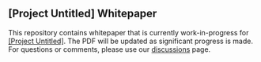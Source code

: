 ## [Project Untitled] Whitepaper
This repository contains whitepaper that is currently work-in-progress for [[Project Untitled]](https://www.o1labs.org/project-untitled). 
The PDF will be updated as significant progress is made. For questions or comments, please use our [discussions](https://github.com/o1-labs/project-untitled-whitepaper/discussions/categories/general) page.
